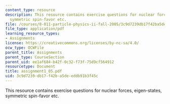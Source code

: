 ```yaml
---
content_type: resource
description: This resource contains exercise questions for nuclear forces, eigen-states,
  symmetric spin-favor etc.
file: /courses/8-811-particle-physics-ii-fall-2005/3c9d7239db17f42ba5deeddb91b3f45c_assignment1_05.pdf
file_type: application/pdf
learning_resource_types:
- Assignments
license: https://creativecommons.org/licenses/by-nc-sa/4.0/
ocw_type: OCWFile
parent_title: Assignments
parent_type: CourseSection
parent_uid: ee1af684-b42f-0c32-f73f-75d9cf564912
resourcetype: Document
title: assignment1_05.pdf
uid: 3c9d7239-db17-f42b-a5de-eddb91b3f45c
---
```

This resource contains exercise questions for nuclear forces, eigen-states, symmetric spin-favor etc.